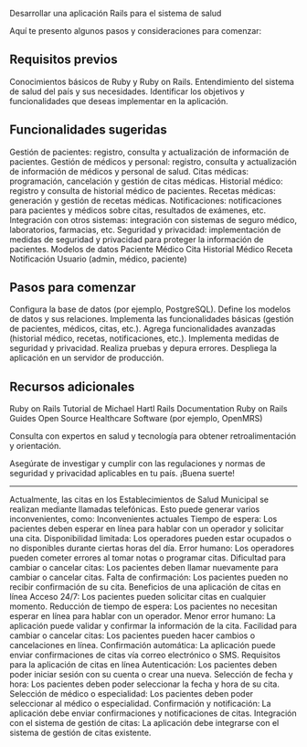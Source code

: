 Desarrollar una aplicación Rails para el sistema de salud

Aquí te presento algunos pasos y consideraciones para comenzar:

Requisitos previos
------------------------

Conocimientos básicos de Ruby y Ruby on Rails.
Entendimiento del sistema de salud del país y sus necesidades.
Identificar los objetivos y funcionalidades que deseas implementar en la aplicación.

Funcionalidades sugeridas
-------------------------

Gestión de pacientes: registro, consulta y actualización de información de pacientes.
Gestión de médicos y personal: registro, consulta y actualización de información de médicos y personal de salud.
Citas médicas: programación, cancelación y gestión de citas médicas.
Historial médico: registro y consulta de historial médico de pacientes.
Recetas médicas: generación y gestión de recetas médicas.
Notificaciones: notificaciones para pacientes y médicos sobre citas, resultados de exámenes, etc.
Integración con otros sistemas: integración con sistemas de seguro médico, laboratorios, farmacias, etc.
Seguridad y privacidad: implementación de medidas de seguridad y privacidad para proteger la información de pacientes.
Modelos de datos
Paciente
Médico
Cita
Historial Médico
Receta
Notificación
Usuario (admin, médico, paciente)

Pasos para comenzar
-----------------------

Configura la base de datos (por ejemplo, PostgreSQL).
Define los modelos de datos y sus relaciones.
Implementa las funcionalidades básicas (gestión de pacientes, médicos, citas, etc.).
Agrega funcionalidades avanzadas (historial médico, recetas, notificaciones, etc.).
Implementa medidas de seguridad y privacidad.
Realiza pruebas y depura errores.
Despliega la aplicación en un servidor de producción.


Recursos adicionales
------------------------

Ruby on Rails Tutorial de Michael Hartl
Rails Documentation
Ruby on Rails Guides
Open Source Healthcare Software (por ejemplo, OpenMRS)

Consulta con expertos en salud y tecnología para obtener retroalimentación y orientación.

Asegúrate de investigar y cumplir con las regulaciones y normas de seguridad y privacidad aplicables en tu país. ¡Buena suerte!



------------------------------------------

 Actualmente, las citas en los Establecimientos de Salud Municipal se realizan mediante llamadas telefónicas. Esto puede generar varios inconvenientes, como:
Inconvenientes actuales
Tiempo de espera: Los pacientes deben esperar en línea para hablar con un operador y solicitar una cita.
Disponibilidad limitada: Los operadores pueden estar ocupados o no disponibles durante ciertas horas del día.
Error humano: Los operadores pueden cometer errores al tomar notas o programar citas.
Dificultad para cambiar o cancelar citas: Los pacientes deben llamar nuevamente para cambiar o cancelar citas.
Falta de confirmación: Los pacientes pueden no recibir confirmación de su cita.
Beneficios de una aplicación de citas en línea
Acceso 24/7: Los pacientes pueden solicitar citas en cualquier momento.
Reducción de tiempo de espera: Los pacientes no necesitan esperar en línea para hablar con un operador.
Menor error humano: La aplicación puede validar y confirmar la información de la cita.
Facilidad para cambiar o cancelar citas: Los pacientes pueden hacer cambios o cancelaciones en línea.
Confirmación automática: La aplicación puede enviar confirmaciones de citas vía correo electrónico o SMS.
Requisitos para la aplicación de citas en línea
Autenticación: Los pacientes deben poder iniciar sesión con su cuenta o crear una nueva.
Selección de fecha y hora: Los pacientes deben poder seleccionar la fecha y hora de su cita.
Selección de médico o especialidad: Los pacientes deben poder seleccionar al médico o especialidad.
Confirmación y notificación: La aplicación debe enviar confirmaciones y notificaciones de citas.
Integración con el sistema de gestión de citas: La aplicación debe integrarse con el sistema de gestión de citas existente.

